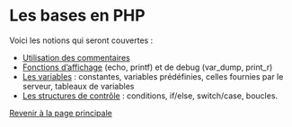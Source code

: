 # Les bases en PHP

Voici les notions qui seront couvertes :

- [Utilisation des commentaires](utilisation-commentaire.md)
- [Fonctions d’affichage](fonctions-affichage.md) (echo, printf) et de debug (var_dump, print_r)
- [Les variables](variables.md) : constantes, variables prédéfinies, celles fournies par le serveur, tableaux de variables
- [Les structures de contrôle](structures-controle.md) : conditions, if/else, switch/case, boucles.

[Revenir à la page principale](../README.md)
